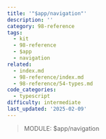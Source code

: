 ```yaml
---
title: '"$app/navigation"'
description: ''
category: 98-reference
tags:
  - kit
  - 98-reference
  - $app
  - navigation
related:
  - index.md
  - 98-reference/index.md
  - 98-reference/54-types.md
code_categories:
  - typescript
difficulty: intermediate
last_updated: '2025-02-09'
---
```


> MODULE: $app/navigation
